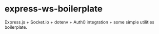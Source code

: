 # express-ws-boilerplate
Express.js + Socket.io + dotenv + Auth0 integration + some simple utilities boilerplate.
